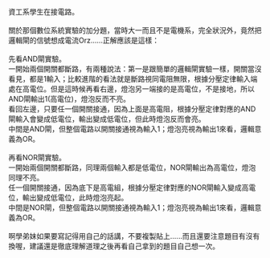 資工系學生在接電路。<br>
<br>
關於那個數位系統實驗的加分題，當時大一而且不是電機系，完全狀況外，竟然把邏輯閘的信號想成電流Orz......正解應該是這樣：<br>
<br>
先看AND閘實驗。<br>
一開始兩個開關都斷路，有兩種說法：第一是跟簡單的邏輯閘實驗一樣，開關當沒看見，都是1輸入；比較進階的看法就是斷路視同電阻無限，根據分壓定律輸入端處在高電位。但是這時候再看右邊，燈泡另一端接的是高電位，不是接地，所以AND閘輸出1(高電位)，燈泡反而不亮。<br>
看回左邊，只要任一個開關接通，因為上面是高電阻，根據分壓定律對應的AND閘輸入會變成低電位，輸出變成低電位，但此時燈泡反而會亮。<br>
中間是AND閘，但整個電路以開關接通視為輸入1；燈泡亮視為輸出1來看，邏輯意義為OR。<br>
<br>
再看NOR閘實驗。<br>
一開始兩個開關都斷路，同理兩個輸入都是低電位，NOR閘輸出為高電位，燈泡同理不亮。<br>
任一個開關接通，因為底下是高電組，根據分壓定律對應的NOR閘輸入變成高電位，輸出變成低電位，此時燈泡亮起。<br>
中間是NOR閘，但整個電路以開關接通視為輸入1；燈泡亮視為輸出1來看，邏輯意義為OR。<br>
<br>
啊學弟妹如果要寫記得用自己的話講，不要複製貼上......而且還要注意題目有沒有換喔，建議還是徹底理解道理之後再看自己拿到的題目自己想一次。
